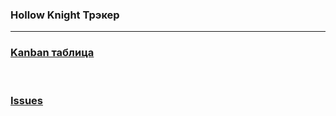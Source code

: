 ### Hollow Knight Трэкер
_____________________________________

[<h3>Kanban таблица	</h3>](https://github.com/rePSVita/HK_Vita/projects/1) </br>
[<h3>Issues</h3>](https://github.com/rePSVita/HK_Vita/issues) </br>
